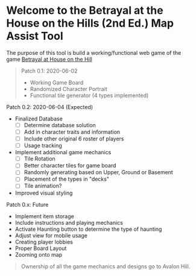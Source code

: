 # Welcome to the Betrayal at the House on the Hills (2nd Ed.) Map Assist Tool
The purpose of this tool is build a working/functional web game of the game [Betrayal at House on the Hill](https://avalonhill.wizards.com/avalon-hill-betrayal-house-hill)

> Patch 0.1: 2020-06-02
> - Working Game Board
> - Randomized Character Portrait
> - Functional tile generator (4 types implemented)

Patch 0.2: 2020-06-04 (Expected)
- Finalized Database
  - [ ] Determine database solution
  - [ ] Add in character traits and information
  - [ ] Include other original 6 roster of players
  - [ ] Usage tracking
- Implement additional game mechanics 
  - [ ] Tile Rotation
  - [ ] Better character tiles for game board
  - [ ] Randomly generating based on Upper, Ground or Basement
  - [ ]  Placement of the types in "decks"
  - [ ] Tile animation?
- Improved visual styling

Patch 0.x: Future
- Implement item storage 
- Include instructions and playing mechanics
- Activate Haunting button to determine the type of haunting
- Adjust view for mobile usage
- Creating player lobbies
- Proper Board Layout
- Zooming onto map

> Ownership of all the game mechanics and designs go to Avalon Hill.
